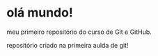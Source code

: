 # olá mundo!
 meu primeiro repositório do curso de Git e GitHub.

repositório criado na primeira aulda de git!
